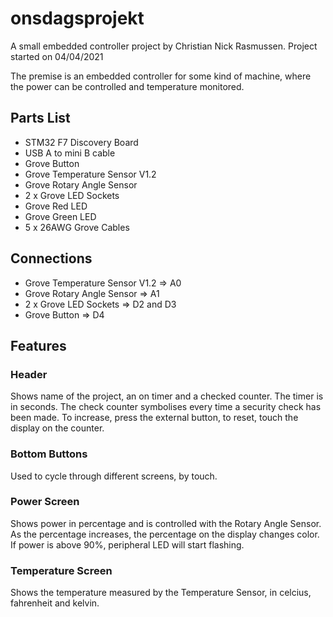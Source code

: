 # onsdagsprojekt

A small embedded controller project by Christian Nick Rasmussen.
Project started on 04/04/2021

The premise is an embedded controller for some kind of machine, where the power can be controlled and temperature monitored. 

## Parts List

<ul>
<li>STM32 F7 Discovery Board</li>
<li>USB A to mini B cable</li>
<li>Grove Button</li>
<li>Grove Temperature Sensor V1.2</li>
<li>Grove Rotary Angle Sensor</li>
<li>2 x Grove LED Sockets</li>
<li>Grove Red LED</li>
<li>Grove Green LED</li>
<li>5 x 26AWG Grove Cables</li>
</ul>

## Connections
<ul>
<li>Grove Temperature Sensor V1.2 => A0</li>
<li>Grove Rotary Angle Sensor => A1</li>
<li>2 x Grove LED Sockets => D2 and D3</li>
<li>Grove Button => D4</li>
</ul>

## Features
### Header
Shows name of the project, an on timer and a checked counter. 
The timer is in seconds.
The check counter symbolises every time a security check has been made. To increase, press the external button, to reset, touch the display on the counter.

### Bottom Buttons
Used to cycle through different screens, by touch.

### Power Screen
Shows power in percentage and is controlled with the Rotary Angle Sensor. As the percentage increases, the percentage on the display changes color. If power is above 90%, peripheral LED will start flashing.

### Temperature Screen
Shows the temperature measured by the Temperature Sensor, in celcius, fahrenheit and kelvin. 
